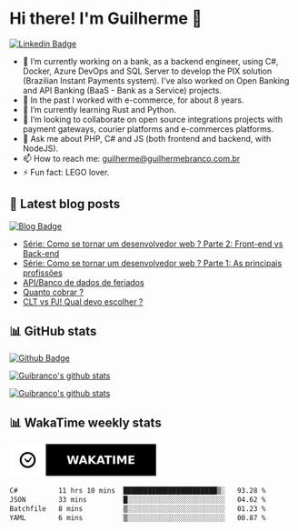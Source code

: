 # Hi there! I'm Guilherme 👋 
[![Linkedin Badge](https://img.shields.io/badge/-LinkedIn-blue?style=for-the-badge&logo=Linkedin&logoColor=white&link=https://www.linkedin.com/in/guilhermestracini/)](https://www.linkedin.com/in/guilhermestracini/)

- 🔭 I’m currently working on a bank, as a backend engineer, using C#, Docker, Azure DevOps and SQL Server to develop the PIX solution (Brazilian Instant Payments system). I've also worked on Open Banking and API Banking (BaaS - Bank as a Service) projects. 
- 🔭 In the past I worked with e-commerce, for about 8 years.
- 🌱 I’m currently learning Rust and Python.
- 👯 I’m looking to collaborate on open source integrations projects with payment gateways, courier platforms and e-commerces platforms.
- 💬 Ask me about PHP, C# and JS (both frontend and backend, with NodeJS).
- 📫 How to reach me: guilherme@guilhermebranco.com.br
- ⚡ Fun fact: LEGO lover.

## 📕 Latest blog posts 
[![Blog Badge](https://img.shields.io/badge/-Blog-black?style=for-the-badge&logo=Wordpress&logoColor=white&link=https://blog.guilhermebranco.com.br/)](https://blog.guilhermebranco.com.br)

<!-- BLOG-POST-LIST:START -->
- [Série: Como se tornar um desenvolvedor web ? Parte 2: Front-end vs Back-end](https://blog.guilhermebranco.com.br/serie-desenvolvedor-web-parte-2/?utm_source=rss&utm_medium=rss&utm_campaign=serie-desenvolvedor-web-parte-2)
- [Série: Como se tornar um desenvolvedor web ? Parte 1: As principais profissões](https://blog.guilhermebranco.com.br/serie-desenvolvedor-web-parte-1/?utm_source=rss&utm_medium=rss&utm_campaign=serie-desenvolvedor-web-parte-1)
- [API/Banco de dados de feriados](https://blog.guilhermebranco.com.br/api-banco-de-dados-de-feriados/?utm_source=rss&utm_medium=rss&utm_campaign=api-banco-de-dados-de-feriados)
- [Quanto cobrar ?](https://blog.guilhermebranco.com.br/quanto-cobrar/?utm_source=rss&utm_medium=rss&utm_campaign=quanto-cobrar)
- [CLT vs PJ! Qual devo escolher ?](https://blog.guilhermebranco.com.br/clt-vs-pj-qual-devo-escolher/?utm_source=rss&utm_medium=rss&utm_campaign=clt-vs-pj-qual-devo-escolher)
<!-- BLOG-POST-LIST:END -->

## 📊 GitHub stats 
[![Github Badge](https://img.shields.io/badge/-Github-black?style=for-the-badge&logo=github&logoColor=white&link=https://github.com/guibranco/)](https://github.com/guibranco)

[![Guibranco's github stats](https://github-readme-stats.vercel.app/api?username=guibranco&include_all_commits=true&count_private=true&show_icons=true&theme=dark)](https://github.com/guibranco)

[![Guibranco's github stats](https://github-readme-stats.vercel.app/api/top-langs?username=guibranco&include_all_commits=true&count_private=true&show_icons=true&theme=dark&layout=compact)](https://github.com/guibranco)

## 📊 WakaTime weekly stats 
[![Wakatime Badge](wakatime-badge.svg)](https://wakatime.com/@guistracini)

<!--START_SECTION:waka-->
```text
C#          11 hrs 10 mins  ███████████████████████▒░   93.28 % 
JSON        33 mins         █░░░░░░░░░░░░░░░░░░░░░░░░   04.62 % 
Batchfile   8 mins          ▒░░░░░░░░░░░░░░░░░░░░░░░░   01.23 % 
YAML        6 mins          ▒░░░░░░░░░░░░░░░░░░░░░░░░   00.87 % 
```
<!--END_SECTION:waka-->
